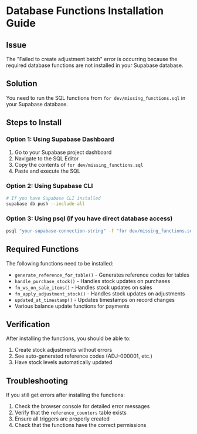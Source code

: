 # Database Functions Installation Guide

## Issue
The "Failed to create adjustment batch" error is occurring because the required database functions are not installed in your Supabase database.

## Solution
You need to run the SQL functions from `for dev/missing_functions.sql` in your Supabase database.

## Steps to Install

### Option 1: Using Supabase Dashboard
1. Go to your Supabase project dashboard
2. Navigate to the SQL Editor
3. Copy the contents of `for dev/missing_functions.sql`
4. Paste and execute the SQL

### Option 2: Using Supabase CLI
```bash
# If you have Supabase CLI installed
supabase db push --include-all
```

### Option 3: Using psql (if you have direct database access)
```bash
psql "your-supabase-connection-string" -f "for dev/missing_functions.sql"
```

## Required Functions
The following functions need to be installed:
- `generate_reference_for_table()` - Generates reference codes for tables
- `handle_purchase_stock()` - Handles stock updates on purchases
- `fn_ws_on_sale_items()` - Handles stock updates on sales
- `fn_apply_adjustment_stock()` - Handles stock updates on adjustments
- `updated_at_timestamp()` - Updates timestamps on record changes
- Various balance update functions for payments

## Verification
After installing the functions, you should be able to:
1. Create stock adjustments without errors
2. See auto-generated reference codes (ADJ-000001, etc.)
3. Have stock levels automatically updated

## Troubleshooting
If you still get errors after installing the functions:
1. Check the browser console for detailed error messages
2. Verify that the `reference_counters` table exists
3. Ensure all triggers are properly created
4. Check that the functions have the correct permissions 